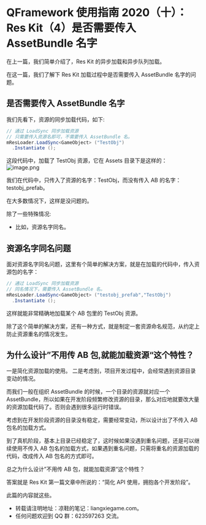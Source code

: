 # QFramework 使用指南 2020（十）：Res Kit（4）是否需要传入 AssetBundle 名字
在上一篇，我们简单介绍了，Res Kit 的异步加载和异步队列加载。

在这一篇，我们了解下 Res Kit 加载过程中是否需要传入 AssetBundle 名字的问题。

## 是否需要传入 AssetBundle 名字
我们先看下，资源的同步加载代码，如下:
``` csharp
// 通过 LoadSync 同步加载资源
// 只需要传入资源名即可，不需要传入 AssetBundle 名。
mResLoader.LoadSync<GameObject> ("TestObj")
  .Instantiate ();
```
这段代码中，加载了 TestObj 资源，它在 Assets 目录下是这样的：
![image.png](http://file.liangxiegame.com/eaf2df45-6882-4675-b403-18b028edbf96.png)

我们在代码中，只传入了资源的名字：TestObj，而没有传入 AB 的名字：testobj_prefab。

在大多数情况下，这样是没问题的。

除了一些特殊情况:
* 比如，资源名字同名。

## 资源名字同名问题
面对资源名字同名问题，这里有个简单的解决方案，就是在加载的代码中，传入资源包的名字：
``` csharp
// 通过 LoadSync 同步加载资源
// 同名情况下，需要传入 AssetBundle 名。
mResLoader.LoadSync<GameObject> ("testobj_prefab","TestObj")
  .Instantiate ();
```
这样就能非常精确地加载某个 AB 包里的 TestObj 资源。

除了这个简单的解决方案，还有一种方式，就是制定一套资源命名规范，从约定上防止资源重名的情况发生。

## 为什么设计”不用传 AB 包,就能加载资源“这个特性？
一是简化资源加载的使用。
二是考虑到，项目开发过程中，会经常遇到资源目录变动的情况。

而我们一般在组织 AssetBundle 的时候，一个目录的资源就对应一个 AssetBundle，所以如果在开发阶段频繁修改资源的目录，那么对应地就要改大量的资源加载代码了。否则会遇到很多运行时错误。

考虑到在开发阶段资源的目录没有稳定，需要经常变动，所以设计出了不传入 AB 包名的加载方式。

到了真机阶段，基本上目录已经稳定了，这时候如果没遇到重名问题，还是可以继续使用不传入 AB 包名的加载方式，如果遇到重名问题，只需将重名的资源加载的代码，改成传入 AB 包名的方式即可。

总之为什么设计”不用传 AB 包，就能加载资源“这个特性？

答案就是 Res Kit 第一篇文章中所说的：“简化 API 使用，拥抱各个开发阶段”。

此篇的内容就这些。

* 转载请注明地址：凉鞋的笔记：liangxiegame.com。
* 任何问题欢迎到 QQ 群：623597263 交流。
